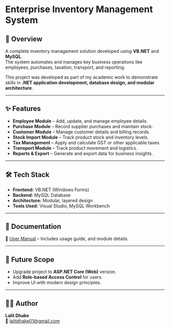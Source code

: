 # Enterprise Inventory Management System

## 📌 Overview
A complete inventory management solution developed using **VB.NET** and **MySQL**.  
The system automates and manages key business operations like employees, purchases, taxation, transport, and reporting.  

This project was developed as part of my academic work to demonstrate skills in **.NET application development, database design, and modular architecture**.

---

## ✨ Features
- **Employee Module** – Add, update, and manage employee details.  
- **Purchase Module** – Record supplier purchases and maintain stock.  
- **Customer Module** – Manage customer details and billing records.  
- **Stock Import Module** – Track product stock and inventory levels.  
- **Tax Management** – Apply and calculate GST or other applicable taxes.  
- **Transport Module** – Track product movement and logistics.  
- **Reports & Export** – Generate and export data for business insights.  

---

## 🛠️ Tech Stack
- **Frontend:** VB.NET (Windows Forms)  
- **Backend:** MySQL Database  
- **Architecture:** Modular, layered design  
- **Tools Used:** Visual Studio, MySQL Workbench  

---

## 📖 Documentation
📄 [User Manual](User_Manual.pdf) – Includes usage guide, and module details.  

---

## 🚀 Future Scope
- Upgrade project to **ASP.NET Core (Web)** version.  
- Add **Role-based Access Control** for users.  
- Improve UI with modern design principles.  

---

## 👨‍💻 Author
**Lalit Dhake**  
📧 [lalitdhake01@gmail.com](mailto:lalitdhake01@gmail.com)  
